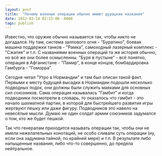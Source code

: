 ```yaml
---
layout: post
title:  "Почему военные операции обычно имеют дурацкие названия"
date: 2012-03-10 02:15:00 -0000
tags: publish
---
```


Известно, что оружие обычно называется так, чтобы никто не догадался. Ну там, система залпового огня - "Буратино", боевая машина поддержки танков - "Рамка", самоходный лазерный комплекс - "Сжатие" и т.п. С названиями военных операций та же история обычно, но всё же они более осмысленны. "Буря в пустыне" - всё понятно, операция в Афганистане - "Памир", в конце концов, бомбардировка Гамбурга - "Гоморра". 

Сегодня читал "Утро в Нормандии" и там был описан такой факт. Первыми к месту будущей высадки в Нормандии подошли несколько подводных лодок, они должны были служить маяками для основных сил союзников. Сама операция называлась "Гамбит" и когда подводники посмотрели в словарь, то оказалось что гамбит - это начало шахматной партии, в которой для быстрейшего развития игры жертвуют пешку или даже фигуру. Подводников это навело на невесёлые мысли. Думаю не один солдат армии союзников задумался о том, кто же будет пешкой.

Так что генералам приходится называть операции так, чтобы они не имели нежелательных конотаций, не особо сливали суть операции (ну, если она задумана тайной, по крайней мере) и т.п. В результате либо напыщенные названия, либо что-то совершенно, до предела нейтральное.